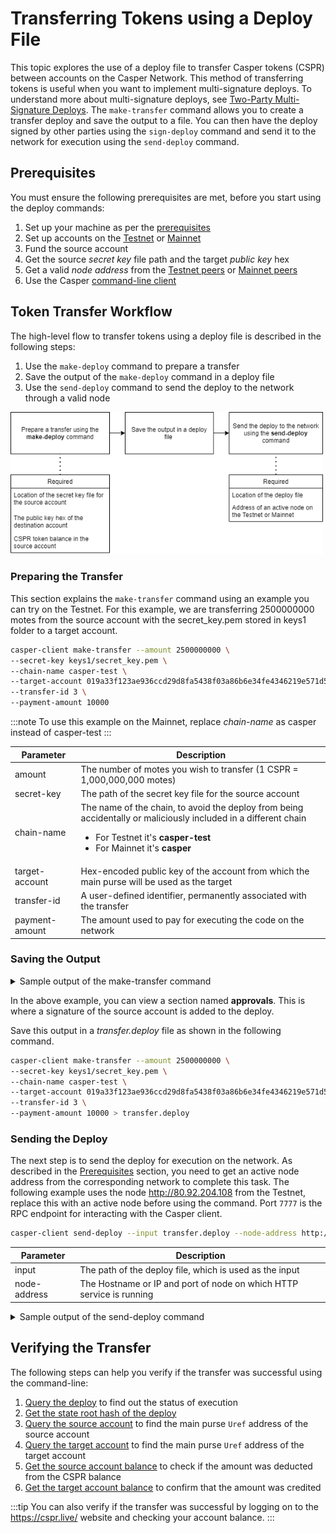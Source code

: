 # Transferring Tokens using a Deploy File

This topic explores the use of a deploy file to transfer Casper tokens (CSPR) between accounts on the Casper Network. This method of transferring tokens is useful when you want to implement multi-signature deploys. To understand more about multi-signature deploys, see [Two-Party Multi-Signature Deploys](two-party-multi-sig.md). The `make-transfer` command allows you to create a transfer deploy and save the output to a file. You can then have the deploy signed by other parties using the `sign-deploy` command and send it to the network for execution using the `send-deploy` command.

## Prerequisites

You must ensure the following prerequisites are met, before you start using the deploy commands:

1.  Set up your machine as per the [prerequisites](setup.md)
2.  Set up accounts on the [Testnet](https://testnet.cspr.live/) or [Mainnet](https://cspr.live/)
1.  Fund the source account
2.  Get the source *secret key* file path and the target *public key* hex
3.  Get a valid *node address* from the [Testnet peers](https://testnet.cspr.live/tools/peers) or [Mainnet peers](https://cspr.live/tools/peers) 
4.  Use the Casper [command-line client](/workflow/setup#the-casper-command-line-client)

## Token Transfer Workflow

The high-level flow to transfer tokens using a deploy file is described in the following steps:
1. Use the `make-deploy` command to prepare a transfer
2. Save the output of the `make-deploy` command in a deploy file
3. Use the `send-deploy` command to send the deploy to the network through a valid node

<img src="/static/image/workflow/deploy-flow.png" width="500" />

### Preparing the Transfer

This section explains the `make-transfer` command using an example you can try on the Testnet. For this example, we are transferring 2500000000 motes from the source account with the secret_key.pem stored in keys1 folder to a target account.  

```bash
casper-client make-transfer --amount 2500000000 \
--secret-key keys1/secret_key.pem \
--chain-name casper-test \
--target-account 019a33f123ae936ccd29d8fa5438f03a86b6e34fe4346219e571d5ac42cbff5be6 \
--transfer-id 3 \
--payment-amount 10000
```

:::note
To use this example on the Mainnet, replace *chain-name* as casper instead of casper-test
:::

| Parameter               | Description                                                                                                 |
| ----------------------- | ----------------------------------------------------------------------------------------------------------- |
| amount                  | The number of motes you wish to transfer (1 CSPR = 1,000,000,000 motes)        |
| secret-key              | The path of the secret key file for the source account          |
| chain-name              | The name of the chain, to avoid the deploy from being accidentally or maliciously included in a different chain <ul><li>For Testnet it's **casper-test**</li><li>For Mainnet it's **casper**</li></ul> |
| target-account          | Hex-encoded public key of the account from which the main purse will be used as the target    |
| transfer-id             | A user-defined identifier, permanently associated with the transfer |
| payment-amount          | The amount used to pay for executing the code on the network |


### Saving the Output

<details>
<summary>Sample output of the make-transfer command</summary>

```json
{
  "hash": "34c4adbaa5493d9485637396a1a500657765ca35845bf15527be3149e5beb008",
  "header": {
    "account": "01e07110e92f554014ffdecc2582c999fcac7a9fbfad3ed7d8ae1cb14681f18a7b",
    "timestamp": "2021-10-27T11:16:59.592Z",
    "ttl": "30m",
    "gas_price": 1,
    "body_hash": "5f3f6f7ba595b95084173dc4f1052198ed9993847337c9d8a091226798d2f42a",
    "dependencies": [],
    "chain_name": "casper-test"
  },
  "payment": {
    "ModuleBytes": {
      "module_bytes": "",
      "args": [
        [
          "amount",
          {
            "cl_type": "U512",
            "bytes": "021027",
            "parsed": "10000"
          }
        ]
      ]
    }
  },
  "session": {
    "Transfer": {
      "args": [
        [
          "amount",
          {
            "cl_type": "U512",
            "bytes": "0400f90295",
            "parsed": "2500000000"
          }
        ],
        [
          "target",
          {
            "cl_type": {
              "ByteArray": 32
            },
            "bytes": "9c4dca7bcd384a081b7d014a6593bb27007a38d922d2693fa7999abd736d09b8",
            "parsed": "9c4dca7bcd384a081b7d014a6999bb27007a38d922d2693fa7800abd736d09b8"
          }
        ],
        [
          "id",
          {
            "cl_type": {
              "Option": "U64"
            },
            "bytes": "010300000000000000",
            "parsed": 3
          }
        ]
      ]
    }
  },
  "approvals": [
    {
      "signer": "01e07110e92f554014ffdecc2582c999fcac7a9fbfad3ed7d8ae1cb14681f18a7b",
      "signature": "01a2f5ce9f83898145e9db7c48d2da7b3af67e26759aeaab98f4ee244546ba132931e22aca83366a7aebf9b8e3fd5b8a8f4d73af21824d0b4906"
    }
  ]
}
```
</details>

In the above example, you can view a section named **approvals**. This is where a signature of the source account is added to the deploy. 

Save this output in a *transfer.deploy* file as shown in the following command.

```bash
casper-client make-transfer --amount 2500000000 \
--secret-key keys1/secret_key.pem \
--chain-name casper-test \
--target-account 019a33f123ae936ccd29d8fa5438f03a86b6e34fe4346219e571d5ac42cbff5be6 \
--transfer-id 3 \
--payment-amount 10000 > transfer.deploy
```

### Sending the Deploy

The next step is to send the deploy for execution on the network. As described in the [Prerequisites](deploy-transfer#prerequisites) section, you need to get an active node address from the corresponding network to complete this task. The following example uses the node http://80.92.204.108 from the Testnet, replace this with an active node before using the command. Port `7777` is the RPC endpoint for interacting with the Casper client.

```bash
casper-client send-deploy --input transfer.deploy --node-address http://80.92.204.108:7777
```

| Parameter               | Description                                 |
| ----------------------- | ------------------------------------------- |
| input                   | The path of the deploy file, which is used as the input      |
| node-address            | The Hostname or IP and port of node on which HTTP service is running |

<details>
<summary>Sample output of the send-deploy command</summary>

```json
{
  "id": 261147078494867680,
  "jsonrpc": "2.0",
  "result": {
    "api_version": "1.3.4",
    "deploy_hash": "87912f9ea859159dcf2f0554751ba0bce8b1df41f4b4339bc6de370d7734bdae"
  }
}
```
</details>

## Verifying the Transfer 

The following steps can help you verify if the transfer was successful using the command-line:
1. [Query the deploy](querying#querying-deploys) to find out the status of execution
2. [Get the state root hash of the deploy](transfer-workflow#state-root-hash) 
2. [Query the source account](transfer-workflow#query-the-source-account) to find the main purse `Uref` address of the source account
3. [Query the target account](transfer-workflow#query-the-target-account) to find the main purse `Uref` address of the target account
4. [Get the source account balance](transfer-workflow#get-source-account-balance) to check if the amount was deducted from the CSPR balance
5. [Get the target account balance](transfer-workflow#get-target-account-balance) to confirm that the amount was credited

:::tip
You can also verify if the transfer was successful by logging on to the https://cspr.live/ website and checking your account balance.
:::
